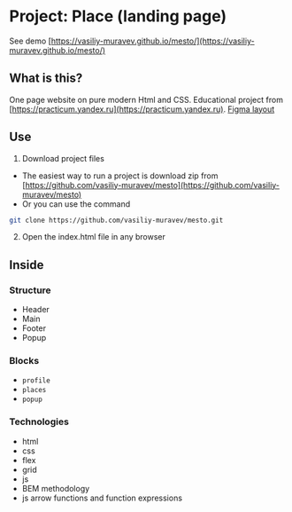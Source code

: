 # Project: Place (landing page)

See demo [https://vasiliy-muravev.github.io/mesto/](https://vasiliy-muravev.github.io/mesto/)

## What is this?

One page website on pure modern Html and CSS. Educational project from [https://practicum.yandex.ru](https://practicum.yandex.ru). [Figma layout](https://www.figma.com/file/2cn9N9jSkmxD84oJik7xL7/JavaScript.-Sprint-4?node-id=28212%3A269)

## Use

1. Download project files

- The easiest way to run a project is download zip
  from [https://github.com/vasiliy-muravev/mesto](https://github.com/vasiliy-muravev/mesto)
- Or you can use the command

```sh
git clone https://github.com/vasiliy-muravev/mesto.git
```

2. Open the index.html file in any browser

## Inside

### Structure

- Header
- Main
- Footer
- Popup

### Blocks

- `profile`
- `places`
- `popup`

### Technologies

- html
- css
- flex
- grid
- js
- BEM methodology
- js arrow functions and function expressions
